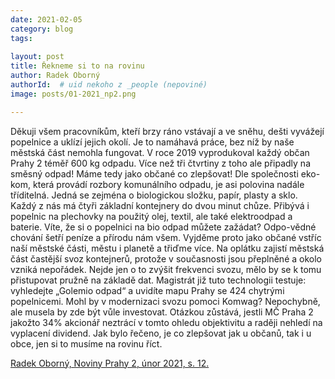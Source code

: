 ```yaml
---
date: 2021-02-05
category: blog
tags:
    
layout: post
title: Řekneme si to na rovinu
author: Radek Oborný
authorId:  # uid nekoho z _people (nepoviné)
image: posts/01-2021_np2.png

---
```


Děkuji všem pracovníkům, kteří brzy ráno vstávají a ve sněhu, dešti vyvážejí popelnice a uklízí jejich okolí. Je to namáhavá práce, bez níž by naše městská část nemohla fungovat. V roce 2019 vyprodukoval každý občan Prahy 2 téměř 600 kg odpadu. Více než tři čtvrtiny z toho ale připadly na směsný odpad! Máme tedy jako občané co zlepšovat! Dle společnosti eko-kom, která provádí rozbory komunálního odpadu, je asi polovina nadále tříditelná. Jedná se zejména o biologickou složku, papír, plasty a sklo. Každý z nás má čtyři základní kontejnery do dvou minut chůze. Přibývá i popelnic na plechovky na použitý olej, textil, ale také elektroodpad a baterie. Víte, že si o popelnici na bio odpad můžete zažádat? Odpo-vědné chování šetří peníze a přírodu nám všem. Vyjděme proto jako občané vstříc naší městské části, městu i planetě a třiďme více. Na oplátku zajistí městská část častější svoz kontejnerů, protože v současnosti jsou přeplněné a okolo vzniká nepořádek. Nejde jen o to zvýšit frekvenci svozu, mělo by se k tomu přistupovat pružně na základě dat. Magistrát již tuto technologii testuje: vyhledejte „Golemio odpad“ a uvidíte mapu Prahy se 424 chytrými popelnicemi. Mohl by v modernizaci svozu pomoci Komwag? Nepochybně, ale musela by zde být vůle investovat. Otázkou zůstává, jestli MČ Praha 2 jakožto 34% akcionář neztrácí v tomto ohledu objektivitu a raději nehledí na vyplacení dividend. Jak bylo řečeno, je co zlepšovat jak u občanů, tak i u obce, jen si to musíme na rovinu říct.

[Radek Oborný, Noviny Prahy 2, únor 2021, s. 12.](https://praha2.cz/file/g8w1/02-2021-PRAHA-NOVINY.pdf)

